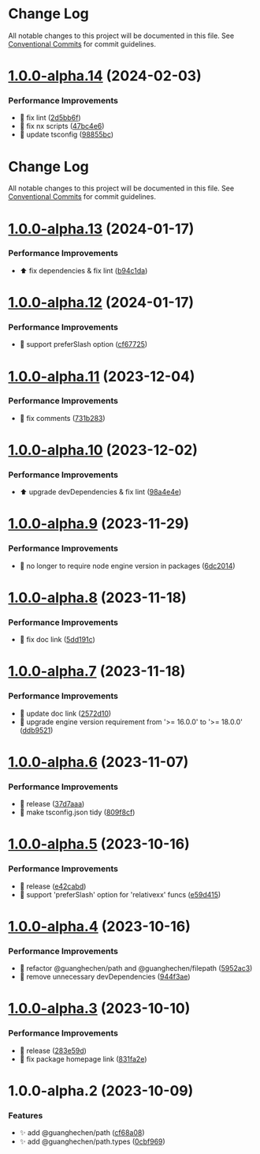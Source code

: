 # Change Log

All notable changes to this project will be documented in this file. See
[Conventional Commits](https://conventionalcommits.org) for commit guidelines.

# [1.0.0-alpha.14](https://github.com/guanghechen/sora/compare/@guanghechen/path.types@1.0.0-alpha.13...@guanghechen/path.types@1.0.0-alpha.14) (2024-02-03)

### Performance Improvements

- 💄 fix lint
  ([2d5bb6f](https://github.com/guanghechen/sora/commit/2d5bb6f03d0312a42c1117d95181df8b69de827a))
- 🔧 fix nx scripts
  ([47bc4e6](https://github.com/guanghechen/sora/commit/47bc4e66df825cb37127219bccf60dc81d6a9b48))
- 🔧 update tsconfig
  ([98855bc](https://github.com/guanghechen/sora/commit/98855bcc245d98c61217c5bafc6a1b2506b7824d))

# Change Log

All notable changes to this project will be documented in this file. See
[Conventional Commits](https://conventionalcommits.org) for commit guidelines.

# [1.0.0-alpha.13](https://github.com/guanghechen/sora/compare/@guanghechen/path.types@1.0.0-alpha.12...@guanghechen/path.types@1.0.0-alpha.13) (2024-01-17)

### Performance Improvements

- ⬆️ fix dependencies & fix lint
  ([b94c1da](https://github.com/guanghechen/sora/commit/b94c1dab2352201f11022e7aa5820c9da149cbb7))

# [1.0.0-alpha.12](https://github.com/guanghechen/sora/compare/@guanghechen/path.types@1.0.0-alpha.11...@guanghechen/path.types@1.0.0-alpha.12) (2024-01-17)

### Performance Improvements

- 🎨 support preferSlash option
  ([cf67725](https://github.com/guanghechen/sora/commit/cf67725983902912d31033bdd652ea8dbb36dd3b))

# [1.0.0-alpha.11](https://github.com/guanghechen/sora/compare/@guanghechen/path.types@1.0.0-alpha.10...@guanghechen/path.types@1.0.0-alpha.11) (2023-12-04)

### Performance Improvements

- 🎨 fix comments
  ([731b283](https://github.com/guanghechen/sora/commit/731b283fd0bf7b9d774f2d656417998ee6877751))

# [1.0.0-alpha.10](https://github.com/guanghechen/sora/compare/@guanghechen/path.types@1.0.0-alpha.9...@guanghechen/path.types@1.0.0-alpha.10) (2023-12-02)

### Performance Improvements

- ⬆️ upgrade devDependencies & fix lint
  ([98a4e4e](https://github.com/guanghechen/sora/commit/98a4e4e9309805f19a606bc7cc599774d5642f1b))

# [1.0.0-alpha.9](https://github.com/guanghechen/sora/compare/@guanghechen/path.types@1.0.0-alpha.8...@guanghechen/path.types@1.0.0-alpha.9) (2023-11-29)

### Performance Improvements

- 🔧 no longer to require node engine version in packages
  ([6dc2014](https://github.com/guanghechen/sora/commit/6dc2014122dd44bcadc893e2ee98697265e7d61e))

# [1.0.0-alpha.8](https://github.com/guanghechen/sora/compare/@guanghechen/path.types@1.0.0-alpha.7...@guanghechen/path.types@1.0.0-alpha.8) (2023-11-18)

### Performance Improvements

- 📝 fix doc link
  ([5dd191c](https://github.com/guanghechen/sora/commit/5dd191c935c0b44fa713f283786dfe69608b22ed))

# [1.0.0-alpha.7](https://github.com/guanghechen/sora/compare/@guanghechen/path.types@1.0.0-alpha.6...@guanghechen/path.types@1.0.0-alpha.7) (2023-11-18)

### Performance Improvements

- 🔧 update doc link
  ([2572d10](https://github.com/guanghechen/sora/commit/2572d10b061d07dff282e6084685db26f48890a0))
- 🔧 upgrade engine version requirement from '>= 16.0.0' to '>= 18.0.0'
  ([ddb9521](https://github.com/guanghechen/sora/commit/ddb9521b529b2ca838554794339b9e27ac80b8aa))

# [1.0.0-alpha.6](https://github.com/guanghechen/sora/compare/@guanghechen/path.types@1.0.0-alpha.5...@guanghechen/path.types@1.0.0-alpha.6) (2023-11-07)

### Performance Improvements

- :bookmark: release
  ([37d7aaa](https://github.com/guanghechen/sora/commit/37d7aaa6820c1e1b12c2409e0d615fe5c2bd33b6))
- 🔧 make tsconfig.json tidy
  ([809f8cf](https://github.com/guanghechen/sora/commit/809f8cf6b18da2d8fbba1566a5f4a783b52683da))

# [1.0.0-alpha.5](https://github.com/guanghechen/sora/compare/@guanghechen/path.types@1.0.0-alpha.4...@guanghechen/path.types@1.0.0-alpha.5) (2023-10-16)

### Performance Improvements

- :bookmark: release
  ([e42cabd](https://github.com/guanghechen/sora/commit/e42cabded60b75856018c6f216d08b3d830a29b2))
- 🎨 support 'preferSlash' option for 'relativexx' funcs
  ([e59d415](https://github.com/guanghechen/sora/commit/e59d415df8272f6a5b8afed1f57152e4b44c89b8))

# [1.0.0-alpha.4](https://github.com/guanghechen/sora/compare/@guanghechen/path.types@1.0.0-alpha.3...@guanghechen/path.types@1.0.0-alpha.4) (2023-10-16)

### Performance Improvements

- :art: refactor @guanghechen/path and @guanghechen/filepath
  ([5952ac3](https://github.com/guanghechen/sora/commit/5952ac39fee92e807e3cccc8e4b4dfa1aba1fa34))
- 🔧 remove unnecessary devDependencies
  ([944f3ae](https://github.com/guanghechen/sora/commit/944f3aee64e68ce52ca30237c7d0240a82c9c58f))

# [1.0.0-alpha.3](https://github.com/guanghechen/sora/compare/@guanghechen/path.types@1.0.0-alpha.2...@guanghechen/path.types@1.0.0-alpha.3) (2023-10-10)

### Performance Improvements

- :bookmark: release
  ([283e59d](https://github.com/guanghechen/sora/commit/283e59d85998ff630abddc0224f6dd2bf9546ca2))
- 🔧 fix package homepage link
  ([831fa2e](https://github.com/guanghechen/sora/commit/831fa2e9bc9ab2d4eb6795d82e6fa7f9a20d1046))

# 1.0.0-alpha.2 (2023-10-09)

### Features

- ✨ add @guanghechen/path
  ([cf68a08](https://github.com/guanghechen/sora/commit/cf68a08d661896d642254c58a5377b0556452cde))
- ✨ add @guanghechen/path.types
  ([0cbf969](https://github.com/guanghechen/sora/commit/0cbf969f481a3ba066af66fda72ec8834aa18c52))
